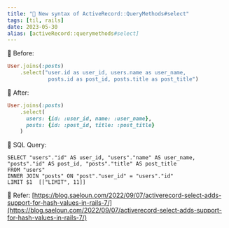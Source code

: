 ```yaml
---
title: "🌱 New syntax of ActiveRecord::QueryMethods#select"
tags: [til, rails]
date: 2023-05-30
alias: [activeRecord::querymethods#select]
---
```


🌿 Before:
```rb
User.joins(:posts)
    .select("user.id as user_id, users.name as user_name,
             posts.id as post_id, posts.title as post_title")
```

🌿 After:
```rb
User.joins(:posts)
    .select(
      users: {id: :user_id, name: :user_name},
      posts: {id: :post_id, title: :post_title}
    )
```

🌿 SQL Query:
```
SELECT "users"."id" AS user_id, "users"."name" AS user_name, "posts"."id" AS post_id, "posts"."title" AS post_title
FROM "users"
INNER JOIN "posts" ON "post"."user_id" = "users"."id"
LIMIT $1  [["LIMIT", 11]]
```

🌱 Refer: [https://blog.saeloun.com/2022/09/07/activerecord-select-adds-support-for-hash-values-in-rails-7/](https://blog.saeloun.com/2022/09/07/activerecord-select-adds-support-for-hash-values-in-rails-7/)